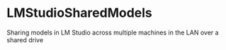# LMStudioSharedModels
Sharing models in LM Studio across multiple machines in the LAN over a shared drive
